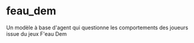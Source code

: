 # feau_dem
Un modèle à base d'agent qui questionne les comportements des joueurs issue du jeux F'eau Dem
